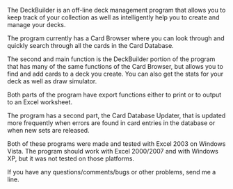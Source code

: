 The DeckBuilder is an off-line deck management program that allows you to keep track of your collection as well as intelligently help you to create and manage your decks.

The program currently has a Card Browser where you can look through and quickly search through all the cards in the Card Database.

The second and main function is the DeckBuilder portion of the program that has many of the same functions of the Card Browser, but allows you to find and add cards to a deck you create. You can also get the stats for your deck as well as draw simulator.

Both parts of the program have export functions either to print or to output to an Excel worksheet.

The program has a second part, the Card Database Updater, that is updated more frequently when errors are found in card entries in the database or when new sets are released.

Both of these programs were made and tested with Excel 2003 on Windows Vista. The program should work with Excel 2000/2007 and with Windows XP, but it was not tested on those platforms.

If you have any questions/comments/bugs or other problems, send me a line.